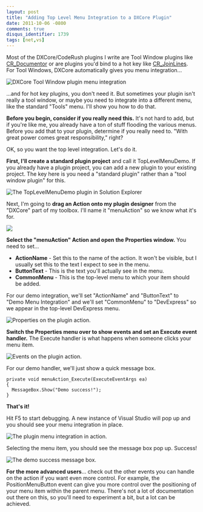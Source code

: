 ```yaml
---
layout: post
title: "Adding Top Level Menu Integration to a DXCore Plugin"
date: 2011-10-06 -0800
comments: true
disqus_identifier: 1739
tags: [net,vs]
---
```

Most of the DXCore/CodeRush plugins I write are Tool Window plugins like
[CR\_Documentor](http://cr-documentor.googlecode.com) or are plugins
you'd bind to a hot key like
[CR\_JoinLines](http://code.google.com/p/dxcorecommunityplugins/wiki/CR_JoinLines).
For Tool Windows, DXCore automatically gives you menu integration...

![DXCore Tool Window plugin menu
integration](https://hyqi8g.blu.livefilestore.com/y2pMuQKgapYDewdfVjYXXZ2hhsvf0DxrLxKAsWLDJxi-wA2M3K6689Wo3PIYwIPE2U2yzkseBudI7EgiWRRz_fd2eERaQP0vW2bssPjIKNxSco/20111006toolwindowmenu.png?psid=1)

...and for hot key plugins, you don't need it. But sometimes your plugin
isn't really a tool window, or maybe you need to integrate into a
different menu, like the standard "Tools" menu. I'll show you how to do
that.

**Before you begin, consider if you really need this.** It's not hard to
add, but if you're like me, you already have a ton of stuff flooding the
various menus. Before you add that to your plugin, determine if you
really need to. "With great power comes great responsibility," right?

OK, so you want the top level integration. Let's do it.

**First, I'll create a standard plugin project** and call it
TopLevelMenuDemo. If you already have a plugin project, you can add a
new plugin to your existing project. The key here is you need a
"standard plugin" rather than a "tool window plugin" for this.

![The TopLevelMenuDemo plugin in Solution
Explorer](https://hyqi8g.bl3301.livefilestore.com/y2pWEC0gyaTx-9Ig8nEz75R2xKdnrM9QQl8qrrb_noVm12P6HixX9vapBFALRZUWKuJrSRd4szdqRGfxErUGZ-wUt94i1DJcUrAHM9iJO7ZJhk/20111006toplevelmemosol.png?psid=1)

Next, I'm going to **drag an Action onto my plugin designer** from the
"DXCore" part of my toolbox. I'll name it "menuAction" so we know what
it's for.

![](https://hyqi8g.bl3301.livefilestore.com/y2phYiIlPiSYhbDeuOUB9kBeX8D2YJEcsRWnIpgA1eX9laD0XYHJVDnNRrphdKj3lJYu0yA3YLeG68G5n9442KYRwAsm-A_S-qOWDGfU1a0Pq8/20111006menuaction.png?psid=1)

**Select the "menuAction" Action and open the Properties window.** You
need to set...

-   **ActionName** - Set this to the name of the action. It won't be
    visible, but I usually set this to the text I expect to see in the
    menu.
-   **ButtonText** - This is the text you'll actually see in the menu.
-   **CommonMenu** - This is the top-level menu to which your item
    should be added.

For our demo integration, we'll set "ActionName" and "ButtonText" to
"Demo Menu Integration" and we'll set "CommonMenu" to "DevExpress" so we
appear in the top-level DevExpress menu.

![Properties on the plugin
action.](https://hyqi8g.bl3302.livefilestore.com/y2pNMm3BL1buqWa9N4lTYeeNhqKq12wLudVfEnJh2k57Lc5aBOuIoJHeSpuJ1zN89AHfFVR3X636JaHHDf1Ff_5lTvCRVGhxeMCmn9HRejnWCg/20111006properties.png?psid=1)

**Switch the Properties menu over to show events and set an Execute
event handler.** The Execute handler is what happens when someone clicks
your menu item.

![Events on the plugin
action.](https://hyqi8g.blu.livefilestore.com/y2p2-3FJCBvrCPfrlxlnDQv5scldV1v-q60NPqpFqa6tZUfjwZgeaYKBtwUWI8CnMRiT5BPyTzzpDD5ag3L4vRPngdnl15ekORiJDLiZBFta3s/20111006events.png?psid=1)

For our demo handler, we'll just show a quick message box.

    private void menuAction_Execute(ExecuteEventArgs ea)
    {
      MessageBox.Show("Demo success!");
    }

**That's it!**

Hit F5 to start debugging. A new instance of Visual Studio will pop up
and you should see your menu integration in place.

![The plugin menu integration in
action.](https://hyqi8g.bl3302.livefilestore.com/y2pppHsP2O3gfcFcEeN-QZVrq9n5aWSoLu9CHfs2MHcJtMdOqycl0kWfyQxVW09nsWTt8ALfuNngvDyncuj774LSlwrU9Up-NwxMphNz5WXBvA/20111006menudisplay.png?psid=1)

Selecting the menu item, you should see the message box pop up. Success!

![The demo success message
box.](https://hyqi8g.blu.livefilestore.com/y2pdRIku4zaywE97WOHN5spfexROE0TrSk42EgbZAc7MnkzJGbyuu1pNRWnPXhMg3EGQ70zISG7ALFiWMtGXPQS8YeEUMEXkSsOj5AcFISEwN8/20111006demosuccess.png?psid=1)

**For the more advanced users**... check out the other events you can
handle on the action if you want even more control. For example, the
PositionMenuButton event can give you more control over the positioning
of your menu item within the parent menu. There's not a lot of
documentation out there on this, so you'll need to experiment a bit, but
a lot can be achieved.

